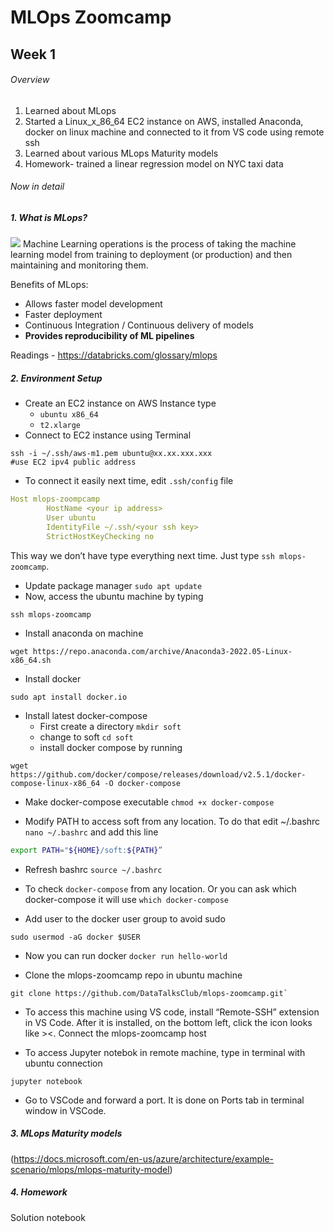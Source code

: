 # MLOps Zoomcamp

## Week 1 
###### Overview
1. Learned about MLops
2. Started a Linux_x_86_64 EC2 instance on AWS, installed Anaconda, docker on linux machine and connected to it from VS code using remote ssh
3. Learned about various MLops Maturity models
4. Homework- trained a linear regression model on NYC taxi data

###### Now in detail

##### 1. What is MLops?
![](https://databricks.com/wp-content/uploads/2021/12/MLOps-Cycle.png)
Machine Learning operations is the process of taking the machine learning model from training to deployment (or production) and then maintaining and monitoring them. 

Benefits of MLops:
- Allows faster model development
- Faster deployment
- Continuous Integration / Continuous delivery of models
- **Provides reproducibility of ML pipelines**

Readings - https://databricks.com/glossary/mlops

##### 2. Environment Setup

- Create an EC2 instance on AWS
    Instance type 
    - `ubuntu x86_64`
    - `t2.xlarge`
- Connect to EC2 instance using Terminal 
```
ssh -i ~/.ssh/aws-m1.pem ubuntu@xx.xx.xxx.xxx
#use EC2 ipv4 public address
```
- To connect it easily next time, edit `.ssh/config` file

```yaml
Host mlops-zoompcamp
        HostName <your ip address>
        User ubuntu
        IdentityFile ~/.ssh/<your ssh key>
        StrictHostKeyChecking no
```
This way we don’t have type everything next time. Just type `ssh mlops-zoomcamp`.

- Update package manager `sudo apt update`
- Now, access the ubuntu machine by typing
```
ssh mlops-zoomcamp
```

- Install anaconda on machine
```
wget https://repo.anaconda.com/archive/Anaconda3-2022.05-Linux-x86_64.sh
```

- Install docker
```
sudo apt install docker.io
```

- Install latest docker-compose 
    - First create a directory `mkdir soft`
    - change to soft `cd soft`
    - install docker compose by running
```
wget https://github.com/docker/compose/releases/download/v2.5.1/docker-compose-linux-x86_64 -O docker-compose
```
- Make docker-compose executable `chmod +x docker-compose`

- Modify PATH to access soft from any location. To do that edit ~/.bashrc `nano ~/.bashrc` and add this line

```bash
export PATH="${HOME}/soft:${PATH}”
```

- Refresh bashrc `source ~/.bashrc`

- To check `docker-compose` from any location. Or you can ask which docker-compose it will use `which docker-compose`

- Add user to the docker user group to avoid sudo
```
sudo usermod -aG docker $USER
```
- Now you can run docker `docker run hello-world`

- Clone the mlops-zoomcamp repo in ubuntu machine
```
git clone https://github.com/DataTalksClub/mlops-zoomcamp.git`
```

- To access this machine using VS code, install “Remote-SSH” extension in VS Code. After it is installed, on the bottom left, click the icon looks like ><. Connect the mlops-zoomcamp host

- To access Jupyter notebok in remote machine, type in terminal with ubuntu connection
```
jupyter notebook
``` 

- Go to VSCode and forward a port. It is done on Ports tab in terminal window in VSCode.


##### 3. MLops Maturity models
(https://docs.microsoft.com/en-us/azure/architecture/example-scenario/mlops/mlops-maturity-model)

##### 4. Homework
[Assignment]: (https://github.com/DataTalksClub/mlops-zoomcamp/blob/main/01-intro/homework.md)

Solution notebook 


